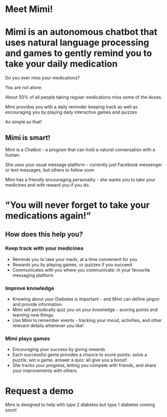 # Meet Mimi!

# Mimi is an autonomous chatbot that uses natural language processing and games to gently remind you to take your daily medication

Do you ever miss your medications? 

You are not alone. 

About 50% of all people taking regular medications miss some of the doses. 

Mimi provides you with a daily reminder keeping track as well as encouraging you by playing daily interactive games and quizzes

As simple as that!


## Mimi is smart!

Mimi is a Chatbot - a program that can hold a natural conversation with a human. 

She uses your usual message platform - currently just Facebook messenger or text messages, but others to follow soon

Mimi has a friendly encouraging personality - she wants you to take your medicines and with reward you if you do.

# "You will never forget to take your medications again!”

## How does this help you?

### Keep track with your medicines

- Reminds you to take your meds, at a time convenient for you
- Rewards you by playing games, or quizzes if you succeed
- Communicates with you where you communicate: in your favourite messaging platform 

### Improve knowledge

- Knowing about your Diabetes is important - and Mimi can define jargon and provide information
- Mimi will periodically quiz you on your knowledge - scoring points and learning new things.
- Use Mimi to remember events - tracking your mood, activities, and other relevant details whenever you like!


### Mimi plays games

- Encouraging your success by giving rewards
- Each successful game provides a chance to score points: solve a puzzle, win a game, answer a quiz: all give you a boost!
- She tracks your progress, letting you compete with friends, and share your improvements with others.

# Request a demo

Mimi is designed to help with type 2 diabetes but type 1 diabetes coming soon! 
